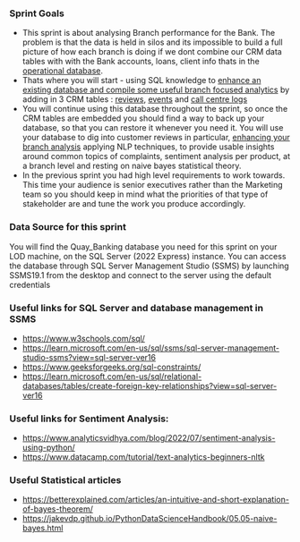 ### Sprint Goals 
- This sprint is about analysing Branch performance for the Bank. The problem is that the data is held in silos and its impossible to build a full picture of how each branch is doing if we dont combine our CRM data tables with with the Bank accounts, loans, client info thats in the [operational database](https://github.com/siandav/lbg_incubation_delegates/blob/main/Sprint_2_data_int_sentiment/QB%20Database%20Technical%20Documentation.pdf). 
- Thats where you will start - using SQL knowledge to [enhance an existing database and compile some useful branch focused analytics](https://github.com/siandav/lbg_incubation_delegates/blob/main/Sprint_2_data_int_sentiment/Sprint%202%20-%20CRM%20data%20integration%20and%20Branch%20Analysis.pdf) by adding in 3 CRM tables : [reviews](https://github.com/siandav/lbg_incubation_delegates/blob/main/Sprint_2_data_int_sentiment/CRM_2015_17_reviews.csv), [events](https://github.com/siandav/lbg_incubation_delegates/blob/main/Sprint_2_data_int_sentiment/CRM_Events.csv) and [call centre logs](https://github.com/siandav/lbg_incubation_delegates/blob/main/Sprint_2_data_int_sentiment/CRM_Call_Center_Logs.csv)
- You will continue using this database throughout the sprint, so once the CRM tables are embedded you should find a way to back up your database, so that you can restore it whenever you need it. You will use your database to dig into customer reviews in particular, [enhancing your branch analysis](https://github.com/siandav/lbg_incubation_delegates/blob/main/Sprint_2_data_int_sentiment/Sprint%202%20-%20NLP%20and%20Sentiment%20Analysis.pdf) applying NLP techniques, to provide usable insights around common topics of complaints, sentiment analysis per product, at a branch level and resting on naive bayes statistical theory. 
- In the previous sprint you had high level requirements to work towards. This time your audience is senior executives rather than the Marketing team so you should keep in mind what the priorities of that type of stakeholder are and tune the work you produce accordingly. 

### Data Source for this sprint 

You will find the Quay_Banking database you need for this sprint on your LOD machine, on the SQL Server (2022 Express) instance. 
You can access the database through SQL Server Management Studio (SSMS) by launching SSMS19.1 from the desktop and connect to the server using the default credentials

### Useful links for SQL Server and database management in SSMS
- https://www.w3schools.com/sql/ 
- https://learn.microsoft.com/en-us/sql/ssms/sql-server-management-studio-ssms?view=sql-server-ver16
- https://www.geeksforgeeks.org/sql-constraints/
- https://learn.microsoft.com/en-us/sql/relational-databases/tables/create-foreign-key-relationships?view=sql-server-ver16

### Useful links for Sentiment Analysis: 
- https://www.analyticsvidhya.com/blog/2022/07/sentiment-analysis-using-python/
- https://www.datacamp.com/tutorial/text-analytics-beginners-nltk

### Useful Statistical articles 
- https://betterexplained.com/articles/an-intuitive-and-short-explanation-of-bayes-theorem/
- https://jakevdp.github.io/PythonDataScienceHandbook/05.05-naive-bayes.html
